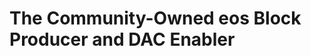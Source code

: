 The Community-Owned **eos Block Producer** and **DAC Enabler**
==============================================================

<!--
[Watch Video](https://www.youtube.com/watch?v=PbQpAJOP6iA){: .btn.solid.light }
[Learn more]({% translate_link why-vote %}){: .btn.outline.light }
-->

